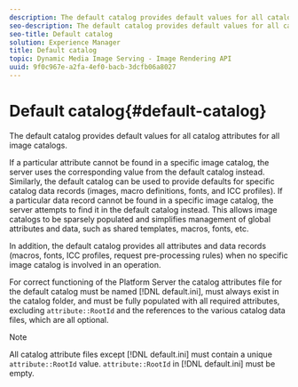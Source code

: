```yaml
---
description: The default catalog provides default values for all catalog attributes for all image catalogs.
seo-description: The default catalog provides default values for all catalog attributes for all image catalogs.
seo-title: Default catalog
solution: Experience Manager
title: Default catalog
topic: Dynamic Media Image Serving - Image Rendering API
uuid: 9f0c967e-a2fa-4ef0-bacb-3dcfb06a8027
---
```


# Default catalog{#default-catalog}

The default catalog provides default values for all catalog attributes for all image catalogs.

If a particular attribute cannot be found in a specific image catalog, the server uses the corresponding value from the default catalog instead. Similarly, the default catalog can be used to provide defaults for specific catalog data records (images, macro definitions, fonts, and ICC profiles). If a particular data record cannot be found in a specific image catalog, the server attempts to find it in the default catalog instead. This allows image catalogs to be sparsely populated and simplifies management of global attributes and data, such as shared templates, macros, fonts, etc.

In addition, the default catalog provides all attributes and data records (macros, fonts, ICC profiles, request pre-processing rules) when no specific image catalog is involved in an operation.

For correct functioning of the Platform Server the catalog attributes file for the default catalog must be named [!DNL default.ini], must always exist in the catalog folder, and must be fully populated with all required attributes, excluding `attribute::RootId` and the references to the various catalog data files, which are all optional.

>[!NOTE]
>
>All catalog attribute files except [!DNL default.ini] must contain a unique `attribute::RootId` value. `attribute::RootId` in [!DNL default.ini] must be empty.

